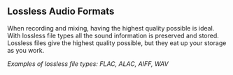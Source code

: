 ## Lossless Audio Formats

When recording and mixing, having the highest quality possible is ideal. With lossless file types all the sound information is preserved and stored. Lossless files give the highest quality possible, but they eat up your storage as you work.

_Examples of lossless file types: FLAC, ALAC, AIFF, WAV_

